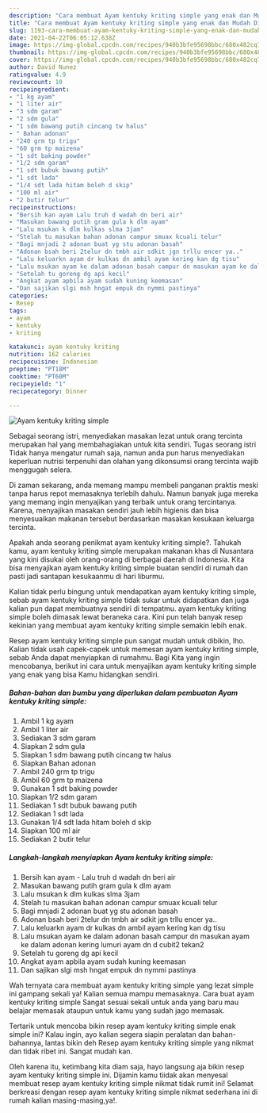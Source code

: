 ```yaml
---
description: "Cara membuat Ayam kentuky kriting simple yang enak dan Mudah Dibuat"
title: "Cara membuat Ayam kentuky kriting simple yang enak dan Mudah Dibuat"
slug: 1193-cara-membuat-ayam-kentuky-kriting-simple-yang-enak-dan-mudah-dibuat
date: 2021-04-22T06:05:12.638Z
image: https://img-global.cpcdn.com/recipes/940b3bfe95698bbc/680x482cq70/ayam-kentuky-kriting-simple-foto-resep-utama.jpg
thumbnail: https://img-global.cpcdn.com/recipes/940b3bfe95698bbc/680x482cq70/ayam-kentuky-kriting-simple-foto-resep-utama.jpg
cover: https://img-global.cpcdn.com/recipes/940b3bfe95698bbc/680x482cq70/ayam-kentuky-kriting-simple-foto-resep-utama.jpg
author: David Nunez
ratingvalue: 4.9
reviewcount: 10
recipeingredient:
- "1 kg ayam"
- "1 liter air"
- "3 sdm garam"
- "2 sdm gula"
- "1 sdm bawang putih cincang tw halus"
- " Bahan adonan"
- "240 grm tp trigu"
- "60 grm tp maizena"
- "1 sdt baking powder"
- "1/2 sdm garam"
- "1 sdt bubuk bawang putih"
- "1 sdt lada"
- "1/4 sdt lada hitam boleh d skip"
- "100 ml air"
- "2 butir telur"
recipeinstructions:
- "Bersih kan ayam Lalu truh d wadah dn beri air"
- "Masukan bawang putih gram gula k dlm ayam"
- "Lalu msukan k dlm kulkas slma 3jam"
- "Stelah tu masukan bahan adonan campur smuax kcuali telur"
- "Bagi mnjadi 2 adonan buat yg stu adonan basah"
- "Adonan bsah beri 2telur dn tmbh air sdkit jgn trllu encer ya.."
- "Lalu keluarkn ayam dr kulkas dn ambil ayam kering kan dg tisu"
- "Lalu msukan ayam ke dalam adonan basah campur dn masukan ayam ke dalam adonan kering lumuri ayam dn d cubit2 tekan2"
- "Setelah tu goreng dg api kecil"
- "Angkat ayam apbila ayam sudah kuning keemasan"
- "Dan sajikan slgi msh hngat empuk dn nymmi pastinya"
categories:
- Resep
tags:
- ayam
- kentuky
- kriting

katakunci: ayam kentuky kriting 
nutrition: 162 calories
recipecuisine: Indonesian
preptime: "PT18M"
cooktime: "PT60M"
recipeyield: "1"
recipecategory: Dinner

---
```



![Ayam kentuky kriting simple](https://img-global.cpcdn.com/recipes/940b3bfe95698bbc/680x482cq70/ayam-kentuky-kriting-simple-foto-resep-utama.jpg)

Sebagai seorang istri, menyediakan masakan lezat untuk orang tercinta merupakan hal yang membahagiakan untuk kita sendiri. Tugas seorang istri Tidak hanya mengatur rumah saja, namun anda pun harus menyediakan keperluan nutrisi terpenuhi dan olahan yang dikonsumsi orang tercinta wajib menggugah selera.

Di zaman  sekarang, anda memang mampu membeli panganan praktis meski tanpa harus repot memasaknya terlebih dahulu. Namun banyak juga mereka yang memang ingin menyajikan yang terbaik untuk orang tercintanya. Karena, menyajikan masakan sendiri jauh lebih higienis dan bisa menyesuaikan makanan tersebut berdasarkan masakan kesukaan keluarga tercinta. 



Apakah anda seorang penikmat ayam kentuky kriting simple?. Tahukah kamu, ayam kentuky kriting simple merupakan makanan khas di Nusantara yang kini disukai oleh orang-orang di berbagai daerah di Indonesia. Kita bisa menyajikan ayam kentuky kriting simple buatan sendiri di rumah dan pasti jadi santapan kesukaanmu di hari liburmu.

Kalian tidak perlu bingung untuk mendapatkan ayam kentuky kriting simple, sebab ayam kentuky kriting simple tidak sukar untuk didapatkan dan juga kalian pun dapat membuatnya sendiri di tempatmu. ayam kentuky kriting simple boleh dimasak lewat beraneka cara. Kini pun telah banyak resep kekinian yang membuat ayam kentuky kriting simple semakin lebih enak.

Resep ayam kentuky kriting simple pun sangat mudah untuk dibikin, lho. Kalian tidak usah capek-capek untuk memesan ayam kentuky kriting simple, sebab Anda dapat menyiapkan di rumahmu. Bagi Kita yang ingin mencobanya, berikut ini cara untuk menyajikan ayam kentuky kriting simple yang enak yang bisa Kamu hidangkan sendiri.

<!--inarticleads1-->

##### Bahan-bahan dan bumbu yang diperlukan dalam pembuatan Ayam kentuky kriting simple:

1. Ambil 1 kg ayam
1. Ambil 1 liter air
1. Sediakan 3 sdm garam
1. Siapkan 2 sdm gula
1. Siapkan 1 sdm bawang putih cincang tw halus
1. Siapkan  Bahan adonan
1. Ambil 240 grm tp trigu
1. Ambil 60 grm tp maizena
1. Gunakan 1 sdt baking powder
1. Siapkan 1/2 sdm garam
1. Sediakan 1 sdt bubuk bawang putih
1. Sediakan 1 sdt lada
1. Gunakan 1/4 sdt lada hitam boleh d skip
1. Siapkan 100 ml air
1. Sediakan 2 butir telur




<!--inarticleads2-->

##### Langkah-langkah menyiapkan Ayam kentuky kriting simple:

1. Bersih kan ayam - Lalu truh d wadah dn beri air
1. Masukan bawang putih gram gula k dlm ayam
1. Lalu msukan k dlm kulkas slma 3jam
1. Stelah tu masukan bahan adonan campur smuax kcuali telur
1. Bagi mnjadi 2 adonan buat yg stu adonan basah
1. Adonan bsah beri 2telur dn tmbh air sdkit jgn trllu encer ya..
1. Lalu keluarkn ayam dr kulkas dn ambil ayam kering kan dg tisu
1. Lalu msukan ayam ke dalam adonan basah campur dn masukan ayam ke dalam adonan kering lumuri ayam dn d cubit2 tekan2
1. Setelah tu goreng dg api kecil
1. Angkat ayam apbila ayam sudah kuning keemasan
1. Dan sajikan slgi msh hngat empuk dn nymmi pastinya




Wah ternyata cara membuat ayam kentuky kriting simple yang lezat simple ini gampang sekali ya! Kalian semua mampu memasaknya. Cara buat ayam kentuky kriting simple Sangat sesuai sekali untuk anda yang baru mau belajar memasak ataupun untuk kamu yang sudah jago memasak.

Tertarik untuk mencoba bikin resep ayam kentuky kriting simple enak simple ini? Kalau ingin, ayo kalian segera siapin peralatan dan bahan-bahannya, lantas bikin deh Resep ayam kentuky kriting simple yang nikmat dan tidak ribet ini. Sangat mudah kan. 

Oleh karena itu, ketimbang kita diam saja, hayo langsung aja bikin resep ayam kentuky kriting simple ini. Dijamin kamu tiidak akan menyesal membuat resep ayam kentuky kriting simple nikmat tidak rumit ini! Selamat berkreasi dengan resep ayam kentuky kriting simple nikmat sederhana ini di rumah kalian masing-masing,ya!.

